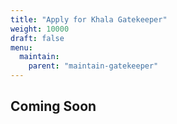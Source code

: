 ```yaml
---
title: "Apply for Khala Gatekeeper"
weight: 10000
draft: false
menu:
  maintain:
    parent: "maintain-gatekeeper"
---
```


## Coming Soon

<!-- ## Before Starting

Running a Gatekeeper (GK) in Phala Network means a lot of responsibility. You will be accountable for not only your own stake but also the stakes of your nominators. Numbers of Gatekeepers can vary in different phases; and when Phala launches its mainnet, there is expected to be 100 Gatekeepers and they will share the inflation return of Phala economic system.

Once you've raised enough stakes (nominations) in current [Era](https://wiki.polkadot.network/docs/en/glossary#era), you will automatically be enrolled as a Gatekeeper when the next Era starts. Otherwise, you will stay in the [waiting list](https://poc4.phala.network/#/staking/waiting). You may try to stake more PHA or call for more nominator stakings.

> In testnet Vendetta, you would need stakings from Phala team to be elected as a Gatekeeper. You may consult @ylyantonia on Telegram or Antoniaiaiaiaiaia#2727 on Discord for more detail.

Nominators will share the 5% inflation return with the commission deducted by according Gatekeeper. The higher the commission rate is, the less the nominators can share.

The table below may clarify the rewards mechanism. For more details, please refer to [https://wiki.polkadot.network/docs/en/learn-staking](https://wiki.polkadot.network/docs/en/learn-staking).

|               | **A - Validator Pool** |                             |         |
| :-----------: | :--------------------: | :-------------------------: | :-----: |
| Nominator (4) |      Stake (600)       | Fraction of the Total Stake | Rewards |
|      Jin      |          100           |            0.167            |  16.7   |
|    **Sam**    |           50           |            0.083            |   8.3   |
|     Anson     |          250           |            0.417            |  41.7   |
|     Bobby     |          200           |            0.333            |  33.3   |

<br>

|               | **B - Validator Pool** |                             |         |
| :-----------: | :--------------------: | :-------------------------: | :-----: |
| Nominator (4) |      Stake (400)       | Fraction of the Total Stake | Rewards |
|     Alice     |          100           |            0.25             |   25    |
|     Peter     |          100           |            0.25             |   25    |
|     John      |          150           |            0.375            |  37.5   |
|   **Kitty**   |           50           |            0.125            |  12.5   |

Please do be aware that if you are not a productive Gatekeeper (e.g., constantly being offline), you might get slashed and lose a certain amount of your staked PHA as well as your nominators'. It would leave [a permanent record](https://poc4.phala.network/#/staking/query) on the blockchain which might affect your reputation as a Gatekeeper.

<br>

## How many PHA do I need?

You can have a rough estimate on that by using the methods listed
[here](faq#what-is-the-minimum-stake-necessary-to-be-elected-as-an-active-validator). Gatekeepers are
elected based on [Phragmen's algorithm](https://wiki.polkadot.network/docs/en/learn-phragmen). To be elected into the set, you need a
minimum stake behind your Gatekeeper. This stake can come from yourself or from
[nominators](maintain-nominator). This means that as a minimum, you will need enough PHA to set up
Stash and Controller [accounts](https://wiki.polkadot.network/docs/en/learn-keys) with the existential deposit, plus a little extra for
transaction fees. The rest can come from nominators.

**Warning:** Any PHA that you stake for your Gatekeeper is liable to be slashed, meaning that an insecure or improper setup may result in loss of PHA tokens! If you are not confident in your ability to run a Gatekeeper node, it is recommended to nominate your PHA to a trusted Gatekeeper node instead.

<br>

### Miner Community
[![](https://img.shields.io/discord/697726436211163147?label=Phala%20Discord)](https://discord.gg/FUtZzYH) [![](https://img.shields.io/badge/Join-Telegram-blue)](https://t.me/joinchat/PDXFHFI9RXcOKMaumhTTvw) -->
